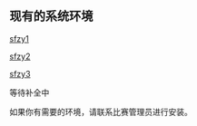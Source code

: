 ## 现有的系统环境

[sfzy1](./sfzy1.md)

[sfzy2](./sfzy2.md)

[sfzy3](./sfzy3.md)

等待补全中

如果你有需要的环境，请联系比赛管理员进行安装。